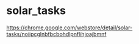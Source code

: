 # solar_tasks
https://chrome.google.com/webstore/detail/solar-tasks/noiipcglnbfbcbohdlpnflihjoajbmnf
